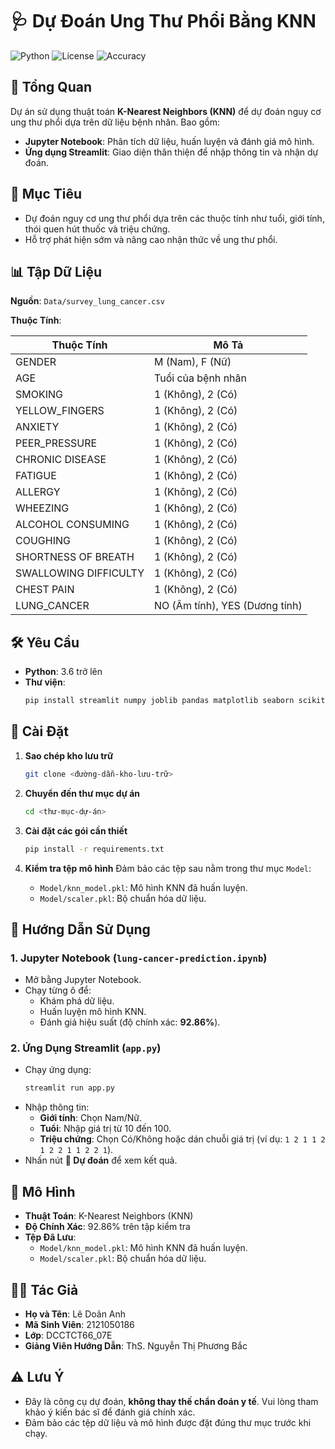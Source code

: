 # 🩺 Dự Đoán Ung Thư Phổi Bằng KNN

![Python](https://img.shields.io/badge/Python-3.6+-blue.svg)
![License](https://img.shields.io/badge/License-MIT-green.svg)
![Accuracy](https://img.shields.io/badge/Độ%20Chính%20Xác-92.86%25-brightgreen.svg)

## 🌟 Tổng Quan

Dự án sử dụng thuật toán **K-Nearest Neighbors (KNN)** để dự đoán nguy cơ ung thư phổi dựa trên dữ liệu bệnh nhân. Bao gồm:

- **Jupyter Notebook**: Phân tích dữ liệu, huấn luyện và đánh giá mô hình.
- **Ứng dụng Streamlit**: Giao diện thân thiện để nhập thông tin và nhận dự đoán.

## 🎯 Mục Tiêu

- Dự đoán nguy cơ ung thư phổi dựa trên các thuộc tính như tuổi, giới tính, thói quen hút thuốc và triệu chứng.
- Hỗ trợ phát hiện sớm và nâng cao nhận thức về ung thư phổi.

## 📊 Tập Dữ Liệu

**Nguồn**: `Data/survey_lung_cancer.csv`

**Thuộc Tính**:

| Thuộc Tính                | Mô Tả                          |
|---------------------------|--------------------------------|
| GENDER                    | M (Nam), F (Nữ)               |
| AGE                       | Tuổi của bệnh nhân            |
| SMOKING                   | 1 (Không), 2 (Có)             |
| YELLOW_FINGERS            | 1 (Không), 2 (Có)             |
| ANXIETY                   | 1 (Không), 2 (Có)             |
| PEER_PRESSURE             | 1 (Không), 2 (Có)             |
| CHRONIC DISEASE           | 1 (Không), 2 (Có)             |
| FATIGUE                   | 1 (Không), 2 (Có)             |
| ALLERGY                   | 1 (Không), 2 (Có)             |
| WHEEZING                  | 1 (Không), 2 (Có)             |
| ALCOHOL CONSUMING         | 1 (Không), 2 (Có)             |
| COUGHING                  | 1 (Không), 2 (Có)             |
| SHORTNESS OF BREATH       | 1 (Không), 2 (Có)             |
| SWALLOWING DIFFICULTY     | 1 (Không), 2 (Có)             |
| CHEST PAIN                | 1 (Không), 2 (Có)             |
| LUNG_CANCER               | NO (Âm tính), YES (Dương tính) |

## 🛠 Yêu Cầu

- **Python**: 3.6 trở lên
- **Thư viện**:
  ```bash
  pip install streamlit numpy joblib pandas matplotlib seaborn scikit-learn
  ```

## 🔧 Cài Đặt

1. **Sao chép kho lưu trữ**
   ```bash
   git clone <đường-dẫn-kho-lưu-trữ>
   ```

2. **Chuyển đến thư mục dự án**
   ```bash
   cd <thư-mục-dự-án>
   ```

3. **Cài đặt các gói cần thiết**
   ```bash
   pip install -r requirements.txt
   ```

4. **Kiểm tra tệp mô hình**
   Đảm bảo các tệp sau nằm trong thư mục `Model`:
   - `Model/knn_model.pkl`: Mô hình KNN đã huấn luyện.
   - `Model/scaler.pkl`: Bộ chuẩn hóa dữ liệu.

## 📖 Hướng Dẫn Sử Dụng

### 1. Jupyter Notebook (`lung-cancer-prediction.ipynb`)
- Mở bằng Jupyter Notebook.
- Chạy từng ô để:
  - Khám phá dữ liệu.
  - Huấn luyện mô hình KNN.
  - Đánh giá hiệu suất (độ chính xác: **92.86%**).

### 2. Ứng Dụng Streamlit (`app.py`)
- Chạy ứng dụng:
  ```bash
  streamlit run app.py
  ```
- Nhập thông tin:
  - **Giới tính**: Chọn Nam/Nữ.
  - **Tuổi**: Nhập giá trị từ 10 đến 100.
  - **Triệu chứng**: Chọn Có/Không hoặc dán chuỗi giá trị (ví dụ: `1 2 1 1 2 1 2 2 1 1 2 2 1`).
- Nhấn nút **🧠 Dự đoán** để xem kết quả.

## 🤖 Mô Hình

- **Thuật Toán**: K-Nearest Neighbors (KNN)
- **Độ Chính Xác**: 92.86% trên tập kiểm tra
- **Tệp Đã Lưu**:
  - `Model/knn_model.pkl`: Mô hình KNN đã huấn luyện.
  - `Model/scaler.pkl`: Bộ chuẩn hóa dữ liệu.

## 👨‍🎓 Tác Giả

- **Họ và Tên**: Lê Doãn Anh
- **Mã Sinh Viên**: 2121050186
- **Lớp**: DCCTCT66_07E
- **Giảng Viên Hướng Dẫn**: ThS. Nguyễn Thị Phương Bắc

## ⚠️ Lưu Ý

- Đây là công cụ dự đoán, **không thay thế chẩn đoán y tế**. Vui lòng tham khảo ý kiến bác sĩ để đánh giá chính xác.
- Đảm bảo các tệp dữ liệu và mô hình được đặt đúng thư mục trước khi chạy.